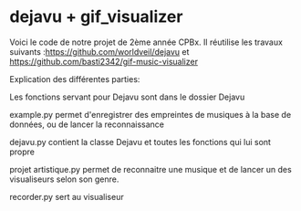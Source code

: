 # dejavu + gif_visualizer

Voici le code de notre projet de 2ème année CPBx.
Il réutilise les travaux suivants :https://github.com/worldveil/dejavu et https://github.com/basti2342/gif-music-visualizer

Explication des différentes parties:

Les fonctions servant pour Dejavu sont dans le dossier Dejavu

example.py permet d'enregistrer des empreintes de musiques à la base de données, ou de lancer la reconnaissance

dejavu.py contient la classe Dejavu et toutes les fonctions qui lui sont propre

projet artistique.py permet de reconnaitre une musique et de lancer un des visualiseurs selon son genre.

recorder.py sert au visualiseur
